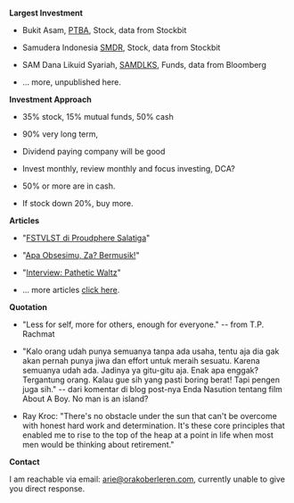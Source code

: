 **Largest Investment**

- Bukit Asam, [PTBA](https://stockbit.com/#/symbol/PTBA), Stock, data from Stockbit

- Samudera Indonesia [SMDR](https://stockbit.com/#/symbol/SMDR), Stock, data from Stockbit

- SAM Dana Likuid Syariah, [SAMDLKS](https://www.bloomberg.com/quote/SAMDLKS:IJ), Funds, data from Bloomberg

- ... more, unpublished here.

**Investment Approach**

- 35% stock, 15% mutual funds, 50% cash

- 90% very long term,

- Dividend paying company will be good

- Invest monthly, review monthly and focus investing, DCA?

- 50% or more are in cash.

- If stock down 20%, buy more.

**Articles**

- "[FSTVLST di Proudphere Salatiga](https://arsarsars.github.io/post/fstvlst-di-proudphere-salatiga)"

- "[Apa Obsesimu, Za? Bermusik!](https://arsarsars.github.io/post/apa-obsesimu-za-bermusik)"

- "[Interview: Pathetic Waltz](https://arsarsars.github.io/post/interview-pathetic-waltz)"

- ... more articles [click here](https://arsarsars.github.io/read).

**Quotation**

- "Less for self, more for others, enough for everyone." -- from T.P. Rachmat

- "Kalo orang udah punya semuanya tanpa ada usaha, tentu aja dia gak akan pernah punya jiwa dan effort untuk meraih sesuatu. Karena semuanya udah ada. Jadinya ya gitu-gitu aja. Enak apa enggak? Tergantung orang. Kalau gue sih yang pasti boring berat! Tapi pengen juga sih." -- dari komentar di blog post-nya Enda Nasution tentang film About A Boy. No man is an island?

- Ray Kroc: "There's no obstacle under the sun that can't be overcome with honest hard work and determination. It's these core principles that enabled me to rise to the top of the heap at a point in life when most men would be thinking about retirement."

**Contact**

I am reachable via email: [arie@orakoberleren.com](mailto:arie@orakoberleren.com), currently unable to give you direct response.




